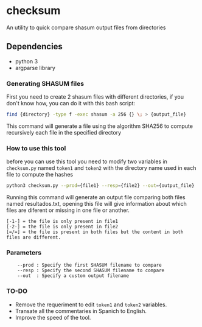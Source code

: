 # checksum
An utility to quick compare shasum output files from directories

## Dependencies

 * python 3
 * argparse library

### Generating SHASUM files

First you need to create 2 shasum files with different directories, if you don't know how, you can do it with this bash script:

```Bash
find {directory} -type f -exec shasum -a 256 {} \; > {output_file}
```

This command will generate a file using the algorithm SHA256 to compute recursively each file in the specified directory

### How to use this tool 

before you can use this tool you need to modify two variables in `checksum.py` named `token1` and `token2` with the directory name used in each file to compute the hashes

```Bash
python3 checksum.py --prod={file1} --resp={file2} --out={output_file}
```

Running this command will generate an output file comparing both files named resultados.txt, opening this file will give information about which files are diferent or missing in one file or another.

```
[-1-] = the file is only present in file1
[-2-] = the file is only present in file2
[=/=] = the file is present in both files but the content in both files are different.
```
### Parameters

```
	--prod : Specify the first SHASUM filename to compare
	--resp : Specify the second SHASUM filename to compare
	--out  : Specify a custom output filename
```

### TO-DO

 * Remove the requeriment to edit `token1` and `token2` variables.
 * Transate all the commentaries in Spanich to English.
 * Improve the speed of the tool.